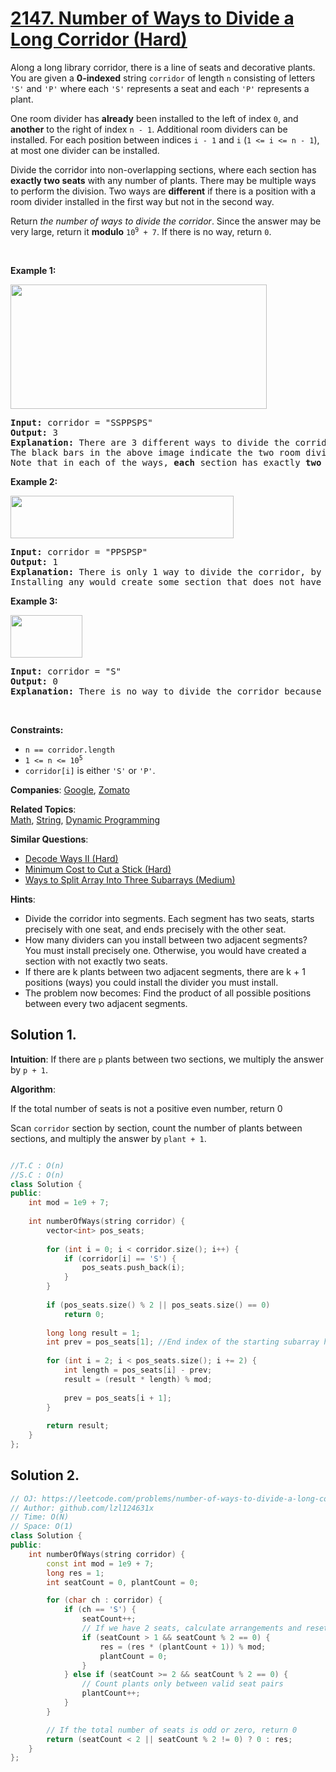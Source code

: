 # [2147. Number of Ways to Divide a Long Corridor (Hard)](https://leetcode.com/problems/number-of-ways-to-divide-a-long-corridor)

<p>Along a long library corridor, there is a line of seats and decorative plants. You are given a <strong>0-indexed</strong> string <code>corridor</code> of length <code>n</code> consisting of letters <code>&#39;S&#39;</code> and <code>&#39;P&#39;</code> where each <code>&#39;S&#39;</code> represents a seat and each <code>&#39;P&#39;</code> represents a plant.</p>

<p>One room divider has <strong>already</strong> been installed to the left of index <code>0</code>, and <strong>another</strong> to the right of index <code>n - 1</code>. Additional room dividers can be installed. For each position between indices <code>i - 1</code> and <code>i</code> (<code>1 &lt;= i &lt;= n - 1</code>), at most one divider can be installed.</p>

<p>Divide the corridor into non-overlapping sections, where each section has <strong>exactly two seats</strong> with any number of plants. There may be multiple ways to perform the division. Two ways are <strong>different</strong> if there is a position with a room divider installed in the first way but not in the second way.</p>

<p>Return <em>the number of ways to divide the corridor</em>. Since the answer may be very large, return it <strong>modulo</strong> <code>10<sup>9</sup> + 7</code>. If there is no way, return <code>0</code>.</p>

<p>&nbsp;</p>
<p><strong class="example">Example 1:</strong></p>
<img alt="" src="https://assets.leetcode.com/uploads/2021/12/04/1.png" style="width: 410px; height: 199px;" />
<pre>
<strong>Input:</strong> corridor = &quot;SSPPSPS&quot;
<strong>Output:</strong> 3
<strong>Explanation:</strong> There are 3 different ways to divide the corridor.
The black bars in the above image indicate the two room dividers already installed.
Note that in each of the ways, <strong>each</strong> section has exactly <strong>two</strong> seats.
</pre>

<p><strong class="example">Example 2:</strong></p>
<img alt="" src="https://assets.leetcode.com/uploads/2021/12/04/2.png" style="width: 357px; height: 68px;" />
<pre>
<strong>Input:</strong> corridor = &quot;PPSPSP&quot;
<strong>Output:</strong> 1
<strong>Explanation:</strong> There is only 1 way to divide the corridor, by not installing any additional dividers.
Installing any would create some section that does not have exactly two seats.
</pre>

<p><strong class="example">Example 3:</strong></p>
<img alt="" src="https://assets.leetcode.com/uploads/2021/12/12/3.png" style="width: 115px; height: 68px;" />
<pre>
<strong>Input:</strong> corridor = &quot;S&quot;
<strong>Output:</strong> 0
<strong>Explanation:</strong> There is no way to divide the corridor because there will always be a section that does not have exactly two seats.
</pre>

<p>&nbsp;</p>
<p><strong>Constraints:</strong></p>

<ul>
	<li><code>n == corridor.length</code></li>
	<li><code>1 &lt;= n &lt;= 10<sup>5</sup></code></li>
	<li><code>corridor[i]</code> is either <code>&#39;S&#39;</code> or <code>&#39;P&#39;</code>.</li>
</ul>


**Companies**:
[Google](https://leetcode.com/company/google), [Zomato](https://leetcode.com/company/zomato)

**Related Topics**:  
[Math](https://leetcode.com/tag/math), [String](https://leetcode.com/tag/string), [Dynamic Programming](https://leetcode.com/tag/dynamic-programming)

**Similar Questions**:
* [Decode Ways II (Hard)](https://leetcode.com/problems/decode-ways-ii)
* [Minimum Cost to Cut a Stick (Hard)](https://leetcode.com/problems/minimum-cost-to-cut-a-stick)
* [Ways to Split Array Into Three Subarrays (Medium)](https://leetcode.com/problems/ways-to-split-array-into-three-subarrays)

**Hints**:
* Divide the corridor into segments. Each segment has two seats, starts precisely with one seat, and ends precisely with the other seat.
* How many dividers can you install between two adjacent segments? You must install precisely one. Otherwise, you would have created a section with not exactly two seats.
* If there are k plants between two adjacent segments, there are k + 1 positions (ways) you could install the divider you must install.
* The problem now becomes: Find the product of all possible positions between every two adjacent segments.

## Solution 1.

**Intuition**: If there are `p` plants between two sections, we multiply the answer by `p + 1`.

**Algorithm**:

If the total number of seats is not a positive even number, return 0

Scan `corridor` section by section, count the number of plants between sections, and multiply the answer by `plant + 1`.
``` cpp

//T.C : O(n)
//S.C : O(n)
class Solution {
public:
    int mod = 1e9 + 7;
    
    int numberOfWays(string corridor) {
        vector<int> pos_seats;
        
        for (int i = 0; i < corridor.size(); i++) {
            if (corridor[i] == 'S') {
                pos_seats.push_back(i);
            }
        }
        
        if (pos_seats.size() % 2 || pos_seats.size() == 0)
            return 0;
        
        long long result = 1;
        int prev = pos_seats[1]; //End index of the starting subarray having 2 seats
        
        for (int i = 2; i < pos_seats.size(); i += 2) {
            int length = pos_seats[i] - prev;
            result = (result * length) % mod;
            
            prev = pos_seats[i + 1];
        }
        
        return result;
    }
};
```
## Solution 2.
```cpp
// OJ: https://leetcode.com/problems/number-of-ways-to-divide-a-long-corridor/
// Author: github.com/lzl124631x
// Time: O(N)
// Space: O(1)
class Solution {
public:
    int numberOfWays(string corridor) {
        const int mod = 1e9 + 7;
        long res = 1;
        int seatCount = 0, plantCount = 0;

        for (char ch : corridor) {
            if (ch == 'S') {
                seatCount++;
                // If we have 2 seats, calculate arrangements and reset plantCount
                if (seatCount > 1 && seatCount % 2 == 0) {
                    res = (res * (plantCount + 1)) % mod;
                    plantCount = 0;
                }
            } else if (seatCount >= 2 && seatCount % 2 == 0) {
                // Count plants only between valid seat pairs
                plantCount++;
            }
        }

        // If the total number of seats is odd or zero, return 0
        return (seatCount < 2 || seatCount % 2 != 0) ? 0 : res;
    }
};
```
